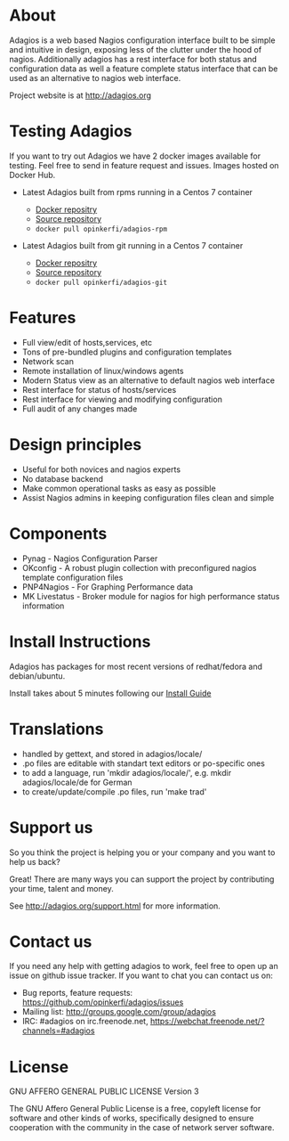 About
=====
Adagios is a web based Nagios configuration interface built to be simple and intuitive in design, exposing less of the clutter under the hood of nagios. Additionally adagios has a rest interface for both status and configuration data as well a feature complete status interface that can be used as an alternative to nagios web interface.

Project website is at http://adagios.org

Testing Adagios
=========

If you want to try out Adagios we have 2 docker images available for testing. Feel free to send in feature request and issues. Images hosted on Docker Hub.

- Latest Adagios built from rpms running in a Centos 7 container
  - [Docker repositry](https://hub.docker.com/r/opinkerfi/adagios-rpm/)
  - [Source repository](https://github.com/opinkerfi/docker-adagios-rpm/)
  - ```docker pull opinkerfi/adagios-rpm```
  
- Latest Adagios built from git running in a Centos 7 container
  - [Docker repositry](https://hub.docker.com/r/opinkerfi/adagios-git/)
  - [Source repository](https://github.com/opinkerfi/docker-adagios-git/)
  - ```docker pull opinkerfi/adagios-git```

Features
========
  - Full view/edit of hosts,services, etc
  - Tons of pre-bundled plugins and configuration templates
  - Network scan
  - Remote installation of linux/windows agents
  - Modern Status view as an alternative to default nagios web interface
  - Rest interface for status of hosts/services
  - Rest interface for viewing and modifying configuration
  - Full audit of any changes made

Design principles
==================
  - Useful for both novices and nagios experts
  - No database backend
  - Make common operational tasks as easy as possible
  - Assist Nagios admins in keeping configuration files clean and simple

Components
==========
  - Pynag - Nagios Configuration Parser
  - OKconfig - A robust plugin collection with preconfigured nagios template configuration files
  - PNP4Nagios - For Graphing Performance data
  - MK Livestatus - Broker module for nagios for high performance status information


Install Instructions
====================

Adagios has packages for most recent versions of redhat/fedora and debian/ubuntu.

Install takes about 5 minutes following our [Install Guide](https://github.com/opinkerfi/adagios/wiki/Install-guide)


Translations
============

  - handled by gettext, and stored in adagios/locale/
  - .po files are editable with standart text editors or po-specific ones
  - to add a language, run 'mkdir adagios/locale/<language-code>',
    e.g. mkdir adagios/locale/de for German
  - to create/update/compile .po files, run 'make trad'


Support us
===================

So you think the project is helping you or your company and you want to help us back?

Great! There are many ways you can support the project by contributing your time, talent and money.

See http://adagios.org/support.html for more information.


Contact us
===================
If you need any help with getting adagios to work, feel free to open up an issue on github issue tracker. If you want to chat you can contact us on:

  - Bug reports, feature requests: https://github.com/opinkerfi/adagios/issues
  - Mailing list: http://groups.google.com/group/adagios
  - IRC: #adagios on irc.freenode.net, https://webchat.freenode.net/?channels=#adagios


License
=======
GNU AFFERO GENERAL PUBLIC LICENSE Version 3

The GNU Affero General Public License is a free, copyleft license for
software and other kinds of works, specifically designed to ensure
cooperation with the community in the case of network server software.


